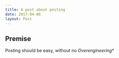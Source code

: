 ```yaml
---
title: A post about posting
date: 2017-04-06
layout: Post
---
```


## Premise

Posting should be easy, without no *Overengineering**
